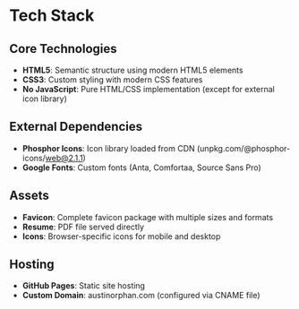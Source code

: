 # Tech Stack

## Core Technologies
- **HTML5**: Semantic structure using modern HTML5 elements
- **CSS3**: Custom styling with modern CSS features
- **No JavaScript**: Pure HTML/CSS implementation (except for external icon library)

## External Dependencies
- **Phosphor Icons**: Icon library loaded from CDN (unpkg.com/@phosphor-icons/web@2.1.1)
- **Google Fonts**: Custom fonts (Anta, Comfortaa, Source Sans Pro)

## Assets
- **Favicon**: Complete favicon package with multiple sizes and formats
- **Resume**: PDF file served directly
- **Icons**: Browser-specific icons for mobile and desktop

## Hosting
- **GitHub Pages**: Static site hosting
- **Custom Domain**: austinorphan.com (configured via CNAME file)